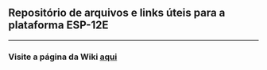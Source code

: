## Repositório de arquivos e links úteis para a plataforma ESP-12E

***

### Visite a página da Wiki [aqui](https://github.com/lucaspwo/ESP/wiki)

